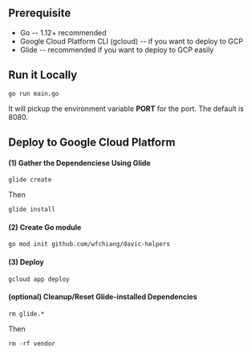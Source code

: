 ## Prerequisite 
* Go -- 1.12+ recommended
* Google Cloud Platform CLI (gcloud) -- if you want to deploy to GCP
* Glide -- recommended if you want to deploy to GCP easily

## Run it Locally 
```
go run main.go
``` 

It will pickup the environment variable **PORT** for the port. 
The default is 8080.

## Deploy to Google Cloud Platform 
#### (1) Gather the Dependenciese Using Glide 
```
glide create
```

Then 

```
glide install 
```

#### (2) Create Go module 
```
go mod init github.com/wfchiang/davic-helpers
```

#### (3) Deploy 
```
gcloud app deploy
```

#### (optional) Cleanup/Reset Glide-installed Dependencies 
```
rm glide.*
```

Then

```
rm -rf vendor
```